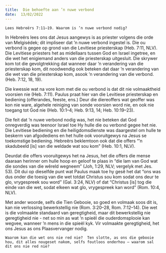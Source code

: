 ```yaml
---
title:  Die behoefte aan ’n nuwe verbond
date:  13/02/2022
---
```


`Lees Hebreërs 7:11–19. Waarom is ’n nuwe verbond nodig?`

In Hebreërs lees ons dat Jesus aangewys is as priester volgens die orde van Melgisédek; dit impliseer dat ’n nuwe verbond ingestel is. Die ou verbond is gegee op grond van die Levitiese priesterskap (Heb. 7:11, NLV). Die Levitiese priesters het as midellaars tussen God en Israel ingetree, en die wet het enigiemand anders van die priesterskap uitgesluit. Die skrywer kom tot die gevolgtrekking dat wanneer daar ’n verandering van die priesterskap kom, dit noodwendig ook beteken dat daar ’n verandering van die wet van die priesterskap kom, asook ’n verandering van die verbond. (Heb. 7:12, 18, 19).

Die kwessie wat na vore kom met die ou verbond is dat dit nie volmaaktheid voorsien nie (Heb. 7:11). Paulus praat hier van die Levitiese priesterskap en bediening (offerandes, feeste, ens.) Deur die diereoffers wat geoffer was kon nie ware, algehele reiniging van sonde voorsien word nie, en ook nie toegang tot God nie (Heb. 10:1–4; Heb. 9:13, 14; Heb. 10:19–23).

Die feit dat ’n nuwe verbond nodig was, het nie beteken dat God onregverdig was teenoor Israel toe Hy hulle die ou verbond gegee het nie. Die Levitiese bediening en die heiligdomsdienste was daargestel om hulle te beskerm van afgodediens en het hulle ook vooruitgewys na Jesus se toekomstige bediening. Hebreërs beklemtoon ook dat die offers “’n skadubeeld [is] van die weldade wat sou kom” (Heb. 10:1, NLV).

Deurdat die offers vooruitgewys het na Jesus, het die offers die mense daaraan herinner om hulle hoop en geloof te plaas in “die lam van God wat die sondes van die wêreld wegneem” (Joh, 1:29, NLV; vergelyk met Jes. 53). Dit dui op dieselfde punt wat Paulus maak toe hy gesê het dat  “ons was dus  onder die toesig van die wet totdat Christus sou  kom sodat  ons deur te glo, vrygespreek sou word” (Gal. 3:24, NLV) of dat  “Christus [is] tog die einde van die wet, sodat elkeen wat glo, vrygespreek kan word” (Rom. 10:4, NLV).

Met ander woorde, selfs die Tien Gebooie, so goed en volmaak soos dit is, kan nie verlossing bewerkstellig nie (Rom. 3:20–28, Rom. 7:12–14). Die wet is die volmaakte standaard van geregtigheid, maar dit bewerkstellig nie geregtigheid nie -  net so min as wat ’n spieël die ouderdomsplooie kan wegvee, wanneer ’n mens in die spieël kyk. Vir volmaakte geregtigheid, het ons Jesus as ons Plaasvervanger nodig.

`Waarom kan die wet ons nie red nie?  Ten slotte, as ons die gebooie hou, dit alles nougeset nakom, selfs foutloos onderhou – waarom sal dit ons nie red nie?`